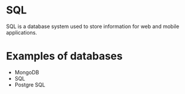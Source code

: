# SQL

SQL is a database system used to store information for web and mobile applications.

# Examples of databases

- MongoDB
- SQL
- Postgre SQL